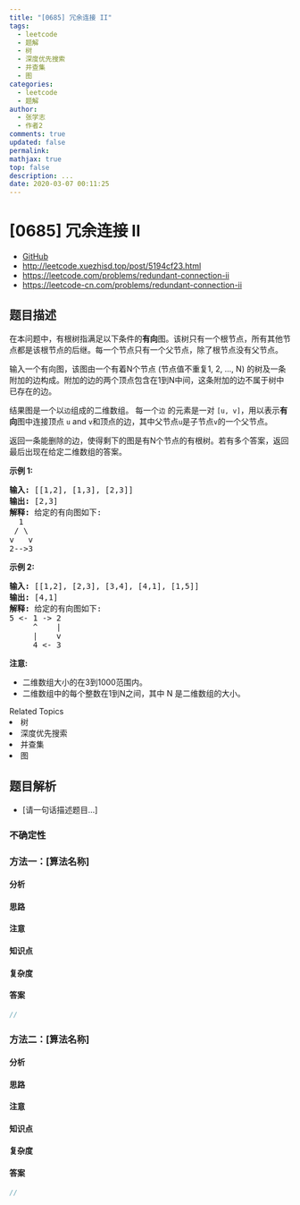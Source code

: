 ```yaml
---
title: "[0685] 冗余连接 II"
tags:
  - leetcode
  - 题解
  - 树
  - 深度优先搜索
  - 并查集
  - 图
categories:
  - leetcode
  - 题解
author:
  - 张学志
  - 作者2
comments: true
updated: false
permalink:
mathjax: true
top: false
description: ...
date: 2020-03-07 00:11:25
---
```



# [0685] 冗余连接 II
* [GitHub](https://github.com/algoboy101/LeetCodeCrowdsource/tree/master/_posts/QA/%5B0685%5D%20%E5%86%97%E4%BD%99%E8%BF%9E%E6%8E%A5%20II.md)
* http://leetcode.xuezhisd.top/post/5194cf23.html
* https://leetcode.com/problems/redundant-connection-ii
* https://leetcode-cn.com/problems/redundant-connection-ii


## 题目描述

<p>在本问题中，有根树指满足以下条件的<strong>有向</strong>图。该树只有一个根节点，所有其他节点都是该根节点的后继。每一个节点只有一个父节点，除了根节点没有父节点。</p>

<p>输入一个有向图，该图由一个有着N个节点 (节点值不重复1, 2, ..., N) 的树及一条附加的边构成。附加的边的两个顶点包含在1到N中间，这条附加的边不属于树中已存在的边。</p>

<p>结果图是一个以<code>边</code>组成的二维数组。 每一个<code>边</code> 的元素是一对 <code>[u, v]</code>，用以表示<strong>有向</strong>图中连接顶点 <code>u</code> and <code>v</code>和顶点的边，其中父节点<code>u</code>是子节点<code>v</code>的一个父节点。</p>

<p>返回一条能删除的边，使得剩下的图是有N个节点的有根树。若有多个答案，返回最后出现在给定二维数组的答案。</p>

<p><strong>示例&nbsp;1:</strong></p>

<pre>
<strong>输入:</strong> [[1,2], [1,3], [2,3]]
<strong>输出:</strong> [2,3]
<strong>解释:</strong> 给定的有向图如下:
  1
 / \
v   v
2--&gt;3
</pre>

<p><strong>示例 2:</strong></p>

<pre>
<strong>输入:</strong> [[1,2], [2,3], [3,4], [4,1], [1,5]]
<strong>输出:</strong> [4,1]
<strong>解释:</strong> 给定的有向图如下:
5 &lt;- 1 -&gt; 2
     ^    |
     |    v
     4 &lt;- 3
</pre>

<p><strong>注意:</strong></p>

<ul>
	<li>二维数组大小的在3到1000范围内。</li>
	<li>二维数组中的每个整数在1到N之间，其中 N 是二维数组的大小。</li>
</ul>
<div><div>Related Topics</div><div><li>树</li><li>深度优先搜索</li><li>并查集</li><li>图</li></div></div>


## 题目解析
* [请一句话描述题目...]

### 不确定性


### 方法一：[算法名称]

#### 分析

#### 思路

#### 注意

#### 知识点

#### 复杂度

#### 答案

```cpp
//
```


### 方法二：[算法名称]

#### 分析

#### 思路

#### 注意

#### 知识点

#### 复杂度

#### 答案

```cpp
//
```



